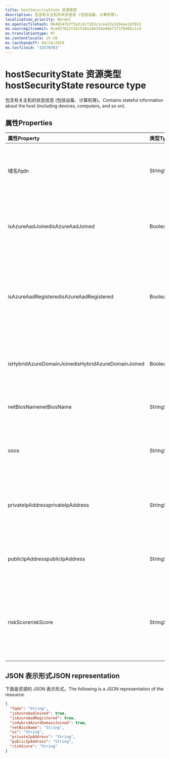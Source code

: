 ```yaml
---
title: hostSecurityState 资源类型
description: 包含有关主机的状态信息 (包括设备、计算机等)。
localization_priority: Normal
ms.openlocfilehash: 0646547b7f3e31dcf283c1ce423a52b4ae16f013
ms.sourcegitcommit: 0ce657622f42c510a104156a96bf1f1f040bc1cd
ms.translationtype: MT
ms.contentlocale: zh-CN
ms.lasthandoff: 04/24/2019
ms.locfileid: "32570783"
---
```

# <a name="hostsecuritystate-resource-type"></a><span data-ttu-id="27ba3-103">hostSecurityState 资源类型</span><span class="sxs-lookup"><span data-stu-id="27ba3-103">hostSecurityState resource type</span></span>

<span data-ttu-id="27ba3-104">包含有关主机的状态信息 (包括设备、计算机等)。</span><span class="sxs-lookup"><span data-stu-id="27ba3-104">Contains stateful information about the host (including devices, computers, and so on).</span></span>

## <a name="properties"></a><span data-ttu-id="27ba3-105">属性</span><span class="sxs-lookup"><span data-stu-id="27ba3-105">Properties</span></span>

| <span data-ttu-id="27ba3-106">属性</span><span class="sxs-lookup"><span data-stu-id="27ba3-106">Property</span></span>   | <span data-ttu-id="27ba3-107">类型</span><span class="sxs-lookup"><span data-stu-id="27ba3-107">Type</span></span>|<span data-ttu-id="27ba3-108">说明</span><span class="sxs-lookup"><span data-stu-id="27ba3-108">Description</span></span>|
|:---------------|:--------|:----------|
|<span data-ttu-id="27ba3-109">域名</span><span class="sxs-lookup"><span data-stu-id="27ba3-109">fqdn</span></span>|<span data-ttu-id="27ba3-110">String</span><span class="sxs-lookup"><span data-stu-id="27ba3-110">String</span></span>|<span data-ttu-id="27ba3-111">主机 FQDN (完全限定的`machine.company.com`域名) (例如)。</span><span class="sxs-lookup"><span data-stu-id="27ba3-111">Host FQDN (Fully Qualified Domain Name) (for example, `machine.company.com`).</span></span>|
|<span data-ttu-id="27ba3-112">isAzureAadJoined</span><span class="sxs-lookup"><span data-stu-id="27ba3-112">isAzureAadJoined</span></span>|<span data-ttu-id="27ba3-113">Boolean</span><span class="sxs-lookup"><span data-stu-id="27ba3-113">Boolean</span></span>|<span data-ttu-id="27ba3-114">如此如果主机已加入域到 Azure Active Directory 域服务。</span><span class="sxs-lookup"><span data-stu-id="27ba3-114">True if the host is domain joined to Azure Active Directory Domain Services.</span></span>|
|<span data-ttu-id="27ba3-115">isAzureAadRegistered</span><span class="sxs-lookup"><span data-stu-id="27ba3-115">isAzureAadRegistered</span></span>|<span data-ttu-id="27ba3-116">Boolean</span><span class="sxs-lookup"><span data-stu-id="27ba3-116">Boolean</span></span>|<span data-ttu-id="27ba3-117">如果主机注册到 Azure Active Directory 设备注册 (BYOD 设备, 而不是由企业完全管理), 则该属性值为 True。</span><span class="sxs-lookup"><span data-stu-id="27ba3-117">True if the host registered with Azure Active Directory Device Registration (BYOD devices - that is, not fully managed by enterprise).</span></span>|
|<span data-ttu-id="27ba3-118">isHybridAzureDomainJoined</span><span class="sxs-lookup"><span data-stu-id="27ba3-118">isHybridAzureDomainJoined</span></span>|<span data-ttu-id="27ba3-119">Boolean</span><span class="sxs-lookup"><span data-stu-id="27ba3-119">Boolean</span></span>|<span data-ttu-id="27ba3-120">如此如果主机已加入域到本地 Active Directory 域。</span><span class="sxs-lookup"><span data-stu-id="27ba3-120">True if the host is domain joined to an on-premises Active Directory domain.</span></span>|
|<span data-ttu-id="27ba3-121">netBiosName</span><span class="sxs-lookup"><span data-stu-id="27ba3-121">netBiosName</span></span>|<span data-ttu-id="27ba3-122">String</span><span class="sxs-lookup"><span data-stu-id="27ba3-122">String</span></span>|<span data-ttu-id="27ba3-123">本地主机名, 不包含 DNS 域名。</span><span class="sxs-lookup"><span data-stu-id="27ba3-123">The local host name, without the DNS domain name.</span></span>|
|<span data-ttu-id="27ba3-124">os</span><span class="sxs-lookup"><span data-stu-id="27ba3-124">os</span></span>|<span data-ttu-id="27ba3-125">String</span><span class="sxs-lookup"><span data-stu-id="27ba3-125">String</span></span>|<span data-ttu-id="27ba3-126">主机操作系统。</span><span class="sxs-lookup"><span data-stu-id="27ba3-126">Host Operating System.</span></span> <span data-ttu-id="27ba3-127">(例如, Windows10、MacOS、RHEL 等)。</span><span class="sxs-lookup"><span data-stu-id="27ba3-127">(For example, Windows10, MacOS, RHEL, etc.).</span></span>|
|<span data-ttu-id="27ba3-128">privateIpAddress</span><span class="sxs-lookup"><span data-stu-id="27ba3-128">privateIpAddress</span></span>|<span data-ttu-id="27ba3-129">String</span><span class="sxs-lookup"><span data-stu-id="27ba3-129">String</span></span>|<span data-ttu-id="27ba3-130">在出现警报时专用 (不可路由) IPv4 或 IPv6 地址 (请参阅[RFC 1918](https://tools.ietf.org/html/rfc1918))。</span><span class="sxs-lookup"><span data-stu-id="27ba3-130">Private (not routable) IPv4 or IPv6 address (see [RFC 1918](https://tools.ietf.org/html/rfc1918)) at the time of the alert.</span></span>|
|<span data-ttu-id="27ba3-131">publicIpAddress</span><span class="sxs-lookup"><span data-stu-id="27ba3-131">publicIpAddress</span></span>|<span data-ttu-id="27ba3-132">String</span><span class="sxs-lookup"><span data-stu-id="27ba3-132">String</span></span>|<span data-ttu-id="27ba3-133">在警报时可公开路由的 IPv4 或 IPv6 地址 (请参阅[RFC 1918](https://tools.ietf.org/html/rfc1918))。</span><span class="sxs-lookup"><span data-stu-id="27ba3-133">Publicly routable IPv4 or IPv6 address (see [RFC 1918](https://tools.ietf.org/html/rfc1918)) at time of the alert.</span></span>|
|<span data-ttu-id="27ba3-134">riskScore</span><span class="sxs-lookup"><span data-stu-id="27ba3-134">riskScore</span></span>|<span data-ttu-id="27ba3-135">String</span><span class="sxs-lookup"><span data-stu-id="27ba3-135">String</span></span>|<span data-ttu-id="27ba3-136">主机的提供程序生成/计算的风险分数。</span><span class="sxs-lookup"><span data-stu-id="27ba3-136">Provider-generated/calculated risk score of the host.</span></span>  <span data-ttu-id="27ba3-137">建议的值范围为 0-1, 这相当于一个百分比。</span><span class="sxs-lookup"><span data-stu-id="27ba3-137">Recommended value range of 0-1, which equates to a percentage.</span></span>|

## <a name="json-representation"></a><span data-ttu-id="27ba3-138">JSON 表示形式</span><span class="sxs-lookup"><span data-stu-id="27ba3-138">JSON representation</span></span>

<span data-ttu-id="27ba3-139">下面是资源的 JSON 表示形式。</span><span class="sxs-lookup"><span data-stu-id="27ba3-139">The following is a JSON representation of the resource.</span></span>

<!-- {
  "blockType": "resource",
  "optionalProperties": [

  ],
  "@odata.type": "microsoft.graph.hostSecurityState"
}-->

```json
{
  "fqdn": "String",
  "isAzureAadJoined": true,
  "isAzureAadRegistered": true,
  "isHybridAzureDomainJoined": true,
  "netBiosName": "String",
  "os": "String",
  "privateIpAddress": "String",
  "publicIpAddress": "String",
  "riskScore": "String"
}

```

<!-- uuid: 8fcb5dbc-d5aa-4681-8e31-b001d5168d79
2015-10-25 14:57:30 UTC -->
<!-- {
  "type": "#page.annotation",
  "description": "hostSecurityState resource",
  "keywords": "",
  "section": "documentation",
  "tocPath": ""
}-->
